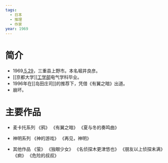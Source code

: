 ```yaml
---
tags:
  - 日本
  - 推理
  - 作家
year: 1969
---
```

# 简介

- 1969[.5.29](2024-05-29.md)，三重县上野市。本名堀井良彦。
- [[京都大学]][工学部](工学部.md)电气学科毕业。
- 1996年在[[岛田庄司]]的推荐下，凭借《有翼之暗》出道。
- 崩坏。
# 主要作品

- 麦卡托系列
《鸦》
《有翼之暗》
《夏与冬的奏鸣曲》

- 神明系列
《神的游戏》
《再见，神明》

- 其他作品
《萤》
《独眼少女》
《名侦探木更津悠也》
《朋友以上侦探未满》
《痾》
《危险的叔叔》